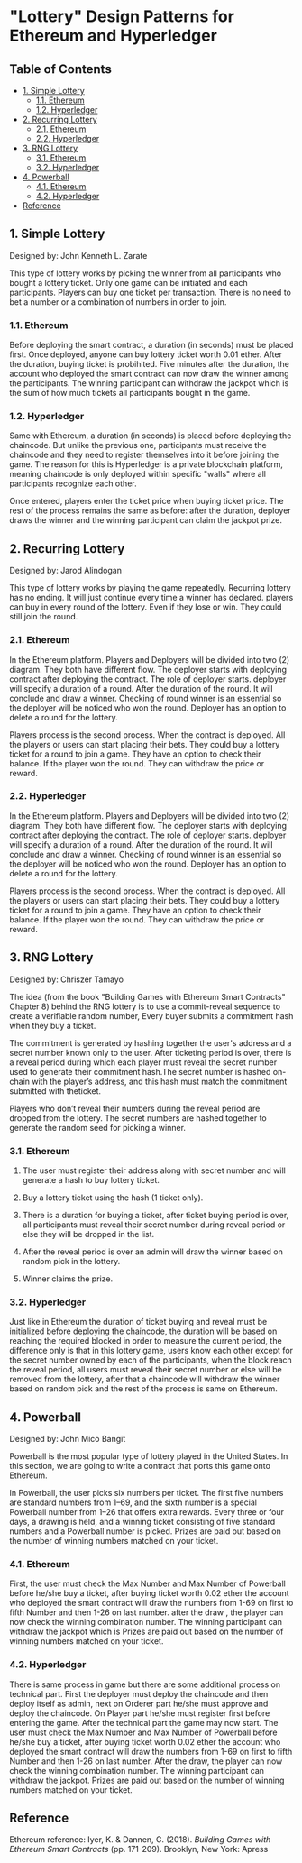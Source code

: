 # "Lottery" Design Patterns for Ethereum and Hyperledger

## Table of Contents
<!-- TOC -->
- [1. Simple Lottery](#1-simple-lottery)
    - [1.1. Ethereum](#11-ethereum)
    - [1.2. Hyperledger](#12-hyperledger)
- [2. Recurring Lottery](#2-recurring-lottery)
    - [2.1. Ethereum](#21-ethereum)
    - [2.2. Hyperledger](#22-hyperledger)
- [3. RNG Lottery](#3-rng-lottery)
    - [3.1. Ethereum](#31-ethereum)
    - [3.2. Hyperledger](#32-hyperledger)
- [4. Powerball](#4-powerball)
    - [4.1. Ethereum](#41-ethereum)
    - [4.2. Hyperledger](#42-hyperledger)
- [Reference](#reference)
<!-- /TOC -->

## 1. Simple Lottery

Designed by: John Kenneth L. Zarate

This type of lottery works by picking the winner from all participants who bought a lottery ticket. Only one game can be initiated and each participants. Players can buy one ticket per transaction. There is no need to bet a number or a combination of numbers in order to join.

### 1.1. Ethereum

Before deploying the smart contract, a duration (in seconds) must be placed first. Once deployed, anyone can buy lottery ticket worth 0.01 ether. After the duration, buying ticket is probihited. Five minutes after the duration, the account who deployed the smart contract can now draw the winner among the participants. The winning participant can withdraw the jackpot which is the sum of how much tickets all participants bought in the game.

### 1.2. Hyperledger

Same with Ethereum, a duration (in seconds) is placed before deploying the chaincode. But unlike the previous one, participants must receive the chaincode and they need to register themselves into it before joining the game. The reason for this is Hyperledger is a private blockchain platform, meaning chaincode is only deployed within specific "walls" where all participants recognize each other.

Once entered, players enter the ticket price when buying ticket price. The rest of the process remains the same as before: after the duration, deployer draws the winner and the winning participant can claim the jackpot prize.

## 2. Recurring Lottery

Designed by: Jarod Alindogan

This type of lottery works by playing the game repeatedly. Recurring lottery has no ending. It will just continue every time a winner has declared. players can buy in every round of the lottery. Even if they lose or win. They could still join the round. 

### 2.1. Ethereum

In the Ethereum platform. Players and Deployers will be divided into two (2) diagram. They both have different flow. The deployer starts with deploying contract after deploying the contract. The role of deployer starts. deployer will specify a duration of a round. After the duration of the round. It will conclude and draw a winner. Checking of round winner is an essential so the deployer will be noticed who won the round. Deployer has an option to delete a round for the lottery.

Players process is the second process. When the contract is deployed. All the players or users can start placing their bets. They could buy a lottery ticket for a round to join a game. They have an option to check their balance. If the player won the round. They can withdraw the price or reward.

### 2.2. Hyperledger

In the Ethereum platform. Players and Deployers will be divided into two (2) diagram. They both have different flow. The deployer starts with deploying contract after deploying the contract. The role of deployer starts. deployer will specify a duration of a round. After the duration of the round. It will conclude and draw a winner. Checking of round winner is an essential so the deployer will be noticed who won the round. Deployer has an option to delete a round for the lottery. 

Players process is the second process. When the contract is deployed. All the players or users can start placing their bets. They could buy a lottery ticket for a round to join a game. They have an option to check their balance. If the player won the round. They can withdraw the price or reward.

## 3. RNG Lottery

Designed by: Chriszer Tamayo

The idea (from the book "Building Games with Ethereum Smart Contracts" Chapter 8) behind the RNG lottery is to use a commit-reveal sequence to create a verifiable random number, Every buyer submits a commitment hash when they buy a ticket.

The commitment is generated by hashing together the user's address and a secret number known only to the user. After ticketing period is over, there is a reveal period during which each player must reveal the secret number used to generate their commitment hash.The secret number is hashed on-chain with the player’s address, and this hash must match the commitment submitted with theticket.

Players who don’t reveal their numbers during the reveal period are dropped from the lottery. The secret numbers are hashed together to generate the random seed for picking a winner.

### 3.1. Ethereum

1. The user must register their address along with secret number and will generate a hash to buy lottery ticket.

2. Buy a lottery ticket using the hash (1 ticket only).

3. There is a duration for buying a ticket, after ticket buying period is over, all participants must reveal their secret number during reveal period or else they will be dropped in the list.

4. After the reveal period is over an admin will draw the winner based on random pick in the lottery.

5. Winner claims the prize.

### 3.2. Hyperledger

Just like in Ethereum the duration of ticket buying and reveal must be initialized before deploying the chaincode, the duration will be based on reaching the required blocked in order to measure the current period, the difference only is that in this lottery game, users know each other except for the secret number owned by each of the participants, when the block reach the reveal period, all users must reveal their secret number or else will be removed from the lottery, after that a chaincode will withdraw the winner based on random pick and the rest of the process is same on Ethereum.

## 4. Powerball

Designed by: John Mico Bangit

Powerball is the most popular type of lottery played in the United States. In this section, we are going to write a contract that ports this game onto Ethereum. 

In Powerball, the user picks six numbers per ticket. The first five numbers are standard numbers from 1–69, and the sixth number is a special Powerball number from 1–26 that offers extra rewards. Every three or four days, a drawing is held, and a winning ticket consisting of five standard numbers and a Powerball number is picked. Prizes are paid out based on the number of winning numbers matched on your ticket.

### 4.1. Ethereum

First, the user must check the Max Number and Max Number of Powerball before he/she buy a ticket, after buying ticket worth 0.02 ether the account who deployed the smart contract will draw the numbers from 1-69 on first to fifth Number and then 1-26 on last number. after the draw , the player can now check the winning combination number. The winning participant can withdraw the jackpot which is Prizes are paid out based on the number of winning numbers matched on your ticket.

### 4.2. Hyperledger

There is same process in game but there are some additional process on technical part. First the deployer must deploy the chaincode and then deploy itself as admin, next on Orderer part he/she must approve and deploy the chaincode. On Player part he/she must register first before entering the game. After the technical part the game may now start. The user must check the Max Number and Max Number of Powerball before he/she buy a ticket, after buying ticket worth 0.02 ether the account who deployed the smart contract will draw the numbers from 1-69 on first to fifth Number and then 1-26 on last number. After the draw, the player can now check the winning combination number. The winning participant can withdraw the jackpot. Prizes are paid out based on the number of winning numbers matched on your ticket.

## Reference

Ethereum reference: Iyer, K. & Dannen, C. (2018). _Building Games with Ethereum Smart Contracts_ (pp. 171-209). Brooklyn, New York: Apress
